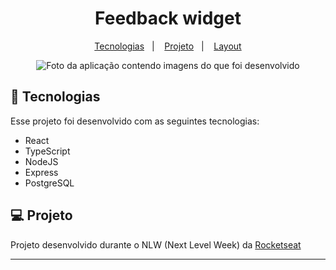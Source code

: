 <h1 align="center">
  Feedback widget
</h1>

<div align="center">
  <a href="#-tecnologias">Tecnologias</a>&nbsp;&nbsp;&nbsp;|&nbsp;&nbsp;&nbsp;
  <a href="#-projeto">Projeto</a>&nbsp;&nbsp;&nbsp;|&nbsp;&nbsp;&nbsp;
  <a href="#-layout">Layout</a>
</div>

<p align="center">
 <img src="https://user-images.githubusercontent.com/86581370/174448581-e4a69bef-31f7-48ac-b0ef-7cb90bc3d92a.png" alt="Foto da aplicação contendo imagens do que foi desenvolvido" />
</p>

## 🚀 Tecnologias

Esse projeto foi desenvolvido com as seguintes tecnologias:

- React
- TypeScript
- NodeJS
- Express
- PostgreSQL

## 💻 Projeto

Projeto desenvolvido durante o NLW (Next Level Week) da [Rocketseat](https://www.rocketseat.com.br/)


---
